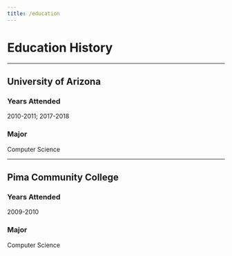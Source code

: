 ```yaml
---
title: /education
---
```


# Education History

---

## University of Arizona

### Years Attended
2010-2011; 2017-2018

### Major
Computer Science

---

## Pima Community College

### Years Attended
2009-2010

### Major
Computer Science